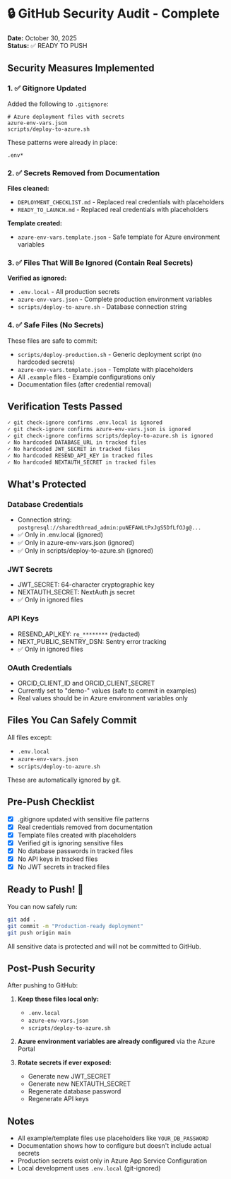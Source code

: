 # 🔒 GitHub Security Audit - Complete

**Date:** October 30, 2025  
**Status:** ✅ READY TO PUSH

## Security Measures Implemented

### 1. ✅ Gitignore Updated
Added the following to `.gitignore`:
```
# Azure deployment files with secrets
azure-env-vars.json
scripts/deploy-to-azure.sh
```

These patterns were already in place:
```
.env*
```

### 2. ✅ Secrets Removed from Documentation

**Files cleaned:**
- `DEPLOYMENT_CHECKLIST.md` - Replaced real credentials with placeholders
- `READY_TO_LAUNCH.md` - Replaced real credentials with placeholders

**Template created:**
- `azure-env-vars.template.json` - Safe template for Azure environment variables

### 3. ✅ Files That Will Be Ignored (Contain Real Secrets)

**Verified as ignored:**
- `.env.local` - All production secrets
- `azure-env-vars.json` - Complete production environment variables
- `scripts/deploy-to-azure.sh` - Database connection string

### 4. ✅ Safe Files (No Secrets)

These files are safe to commit:
- `scripts/deploy-production.sh` - Generic deployment script (no hardcoded secrets)
- `azure-env-vars.template.json` - Template with placeholders
- All `.example` files - Example configurations only
- Documentation files (after credential removal)

## Verification Tests Passed

```bash
✓ git check-ignore confirms .env.local is ignored
✓ git check-ignore confirms azure-env-vars.json is ignored  
✓ git check-ignore confirms scripts/deploy-to-azure.sh is ignored
✓ No hardcoded DATABASE_URL in tracked files
✓ No hardcoded JWT_SECRET in tracked files
✓ No hardcoded RESEND_API_KEY in tracked files
✓ No hardcoded NEXTAUTH_SECRET in tracked files
```

## What's Protected

### Database Credentials
- Connection string: `postgresql://sharedthread_admin:puNEFAWLtPxJgS5DfLfOJg@...`
- ✅ Only in .env.local (ignored)
- ✅ Only in azure-env-vars.json (ignored)
- ✅ Only in scripts/deploy-to-azure.sh (ignored)

### JWT Secrets
- JWT_SECRET: 64-character cryptographic key
- NEXTAUTH_SECRET: NextAuth.js secret
- ✅ Only in ignored files

### API Keys
- RESEND_API_KEY: `re_********` (redacted)
- NEXT_PUBLIC_SENTRY_DSN: Sentry error tracking
- ✅ Only in ignored files

### OAuth Credentials
- ORCID_CLIENT_ID and ORCID_CLIENT_SECRET
- Currently set to "demo-" values (safe to commit in examples)
- Real values should be in Azure environment variables only

## Files You Can Safely Commit

All files except:
- `.env.local`
- `azure-env-vars.json` 
- `scripts/deploy-to-azure.sh`

These are automatically ignored by git.

## Pre-Push Checklist

- [x] .gitignore updated with sensitive file patterns
- [x] Real credentials removed from documentation
- [x] Template files created with placeholders
- [x] Verified git is ignoring sensitive files
- [x] No database passwords in tracked files
- [x] No API keys in tracked files
- [x] No JWT secrets in tracked files

## Ready to Push! 🎉

You can now safely run:

```bash
git add .
git commit -m "Production-ready deployment"
git push origin main
```

All sensitive data is protected and will not be committed to GitHub.

## Post-Push Security

After pushing to GitHub:

1. **Keep these files local only:**
   - `.env.local`
   - `azure-env-vars.json`
   - `scripts/deploy-to-azure.sh`

2. **Azure environment variables are already configured** via the Azure Portal

3. **Rotate secrets if ever exposed:**
   - Generate new JWT_SECRET
   - Generate new NEXTAUTH_SECRET
   - Regenerate database password
   - Regenerate API keys

## Notes

- All example/template files use placeholders like `YOUR_DB_PASSWORD`
- Documentation shows how to configure but doesn't include actual secrets
- Production secrets exist only in Azure App Service Configuration
- Local development uses `.env.local` (git-ignored)

